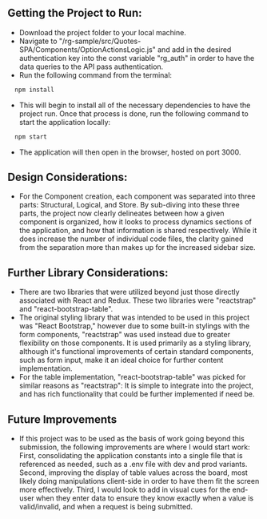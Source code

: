## Getting the Project to Run:
- Download the project folder to your local machine.
- Navigate to "/rg-sample/src/Quotes-SPA/Components/OptionActionsLogic.js" and add in the desired authentication key into the const variable "rg_auth" in order to have the data queries to the API pass authentication.
- Run the following command from the terminal:
```sh
  npm install
```
- This will begin to install all of the necessary dependencies to have the project run. Once that process is done, run the following command to start the application locally:
```sh
  npm start
```
- The application will then open in the browser, hosted on port 3000.

## Design Considerations:
- For the Component creation, each component was separated into three parts: Structural, Logical, and Store. By sub-diving into these three parts, the project now clearly delineates between how a given component is organized, how it looks to process dynamics sections of the application, and how that information is shared respectively. While it does increase the number of individual code files, the clarity gained from the separation more than makes up for the increased sidebar size.

## Further Library Considerations:
- There are two libraries that were utilized beyond just those directly associated with React and Redux. These two libraries were "reactstrap" and "react-bootstrap-table".
- The original styling library that was intended to be used in this project was "React Bootstrap," however due to some built-in stylings with the form components, "reactstrap" was used instead due to greater flexibility on those components. It is used primarily as a styling library, although it's functional improvements of certain standard components, such as form input, make it an ideal choice for further content implementation.
- For the table implementation, "react-bootstrap-table" was picked for similar reasons as "reactstrap": It is simple to integrate into the project, and has rich functionality that could be further implemented if need be.

## Future Improvements
- If this project was to be used as the basis of work going beyond this submission, the following improvements are where I would start work: First, consolidating the application constants into a single file that is referenced as needed, such as a .env file with dev and prod variants. Second, improving the display of table values across the board, most likely doing manipulations client-side in order to have them fit the screen more effectively. Third, I would look to add in visual cues for the end-user when they enter data to ensure they know exactly when a value is valid/invalid, and when a request is being submitted. 